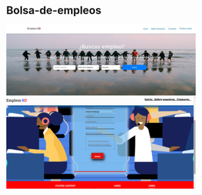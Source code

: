 # Bolsa-de-empleos
![Image of main page](https://github.com/IndianaLora/Bolsa-de-empleos/blob/main/img/index.jpeg?raw=true)
![Image of main page](https://github.com/IndianaLora/Bolsa-de-empleos/blob/main/img/Form.png?raw=true)
